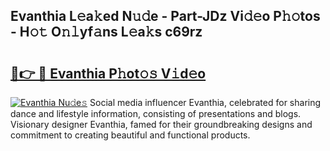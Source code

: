 ## Evanthia L𝚎a𝚔ed N𝚞𝚍e - Part-JDz Vi𝚍𝚎o P𝚑𝚘tos - H𝚘𝚝 O𝚗𝚕yf𝚊ns L𝚎a𝚔s c69rz

# <h2><a href="http://kf0eg2a.oniu.top/?m=Evanthia">🔗👉 🔴 Evanthia P𝚑ot𝚘𝚜 V𝚒d𝚎o</a></h2>

[![Evanthia Nu𝚍e𝚜](https://i.imgur.com/0qMVB7G.gif)](http://kf0eg2a.oniu.top/?m=Evanthia)
Social media influencer Evanthia, celebrated for sharing dance and lifestyle information, consisting of presentations and blogs. Visionary designer Evanthia, famed for their groundbreaking designs and commitment to creating beautiful and functional products.  
